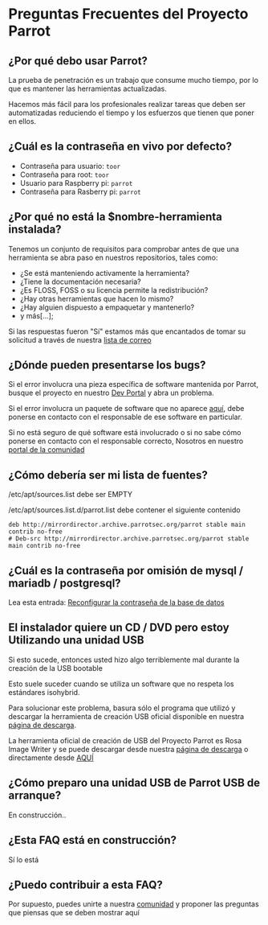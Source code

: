 # Preguntas Frecuentes del Proyecto Parrot

## ¿Por qué debo usar Parrot?
La prueba de penetración es un trabajo que consume mucho tiempo, por lo que es mantener las herramientas actualizadas.

Hacemos más fácil para los profesionales realizar tareas que deben ser automatizadas reduciendo el tiempo y los esfuerzos que tienen que poner en ellos.

## ¿Cuál es la contraseña en vivo por defecto? 
* Contraseña para usuario: `toor`
* Contraseña para root: `toor`
* Usuario para Raspberry pi: `parrot`
* Contraseña para Rasberry pi: `parrot`

## ¿Por qué no está la $nombre-herramienta instalada?
Tenemos un conjunto de requisitos para comprobar antes de que una herramienta se abra paso en nuestros repositorios, tales como:

* ¿Se está manteniendo activamente la herramienta? 
* ¿Tiene la documentación necesaria? 
* ¿Es FLOSS, FOSS o su licencia permite la redistribución? 
* ¿Hay otras herramientas que hacen lo mismo? 
* ¿Hay alguien dispuesto a empaquetar y mantenerlo? 
* y más[…];

Si las respuestas fueron "Sí" estamos más que encantados de tomar su solicitud a través de nuestra <a href="parrot-devel@lists.parrotsec.org">lista de correo</a>

## ¿Dónde pueden presentarse los bugs?
Si el error involucra una pieza específica de software mantenida por Parrot, busque el proyecto en nuestro [Dev Portal](https://dev.parrotsec.org/parrot) y abra un problema.

Si el error involucra un paquete de software que no aparece [aquí](https://dev.parrotsec.org/parrot), debe ponerse en contacto con el responsable de ese software en particular.

Si no está seguro de qué software está involucrado o si no sabe cómo ponerse en contacto con el responsable correcto, Nosotros en nuestro [portal de la comunidad](https://community.parrotsec.org/)

## ¿Cómo debería ser mi lista de fuentes?
/etc/apt/sources.list debe ser EMPTY

/etc/apt/sources.list.d/parrot.list debe contener el siguiente contenido
~~~
deb http://mirrordirector.archive.parrotsec.org/parrot stable main contrib no-free 
# Deb-src http://mirrordirector.archive.parrotsec.org/parrot stable main contrib no-free
~~~

## ¿Cuál es la contraseña por omisión de mysql / mariadb / postgresql?
Lea esta entrada: <a href="https://blog.parrotsec.org/reconfigure-mysql-mariadb-or-postgresql-passwords/">Reconfigurar la contraseña de la base de datos</a>

## El instalador quiere un CD / DVD pero estoy Utilizando una unidad USB
Si esto sucede, entonces usted hizo algo terriblemente mal durante la creación de la USB bootable

Esto suele suceder cuando se utiliza un software que no respeta los estándares isohybrid.

Para solucionar este problema, basura sólo el programa que utilizó y descargar la herramienta de creación USB oficial disponible en nuestra [página de descarga](https://www.parrotsec.org/download.fx).

La herramienta oficial de creación de USB del Proyecto Parrot es Rosa Image Writer y se puede descargar desde nuestra [página de descarga](https://www.parrotsec.org/download.fx) o directamente desde [AQUÍ](https://mirrordirector.archive.parrotsec.org/parrot/misc/image-writer/)

## ¿Cómo preparo una unidad USB de Parrot USB de arranque?
En construcción..

## ¿Esta FAQ está en construcción?
Sí lo está

## ¿Puedo contribuir a esta FAQ?
Por supuesto, puedes unirte a nuestra [comunidad](https://docs.parrotsec.org/doku.php/community#groups) y proponer las preguntas que piensas que se deben mostrar aquí
      
